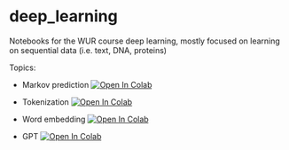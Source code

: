 # deep_learning

Notebooks for the WUR course deep learning, mostly focused on learning on sequential data (i.e. text, DNA, proteins)

Topics:
- Markov prediction <a target="_blank" href="https://colab.research.google.com/github/holmrenser/deep_learning/blob/main/markov_prediction.ipynb">
  <img src="https://colab.research.google.com/assets/colab-badge.svg" alt="Open In Colab"/>
</a>
 
- Tokenization <a target="_blank" href="https://colab.research.google.com/github/holmrenser/deep_learning/blob/main/tokenization.ipynb">
  <img src="https://colab.research.google.com/assets/colab-badge.svg" alt="Open In Colab"/>
</a>

- Word embedding <a target="_blank" href="https://colab.research.google.com/github/holmrenser/deep_learning/blob/main/word_embedding.ipynb">
  <img src="https://colab.research.google.com/assets/colab-badge.svg" alt="Open In Colab"/>
</a>

- GPT <a target="_blank" href="https://colab.research.google.com/github/holmrenser/deep_learning/blob/main/gpt.ipynb">
  <img src="https://colab.research.google.com/assets/colab-badge.svg" alt="Open In Colab"/>
</a>
